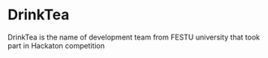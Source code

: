 # DrinkTea
DrinkTea is the name of development team from FESTU university that took part in Hackaton competition
